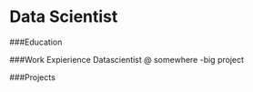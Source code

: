 # Data Scientist

###Education

###Work Expierience
Datascientist @ somewhere
-big project

###Projects
